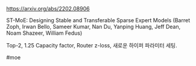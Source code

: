 https://arxiv.org/abs/2202.08906

ST-MoE: Designing Stable and Transferable Sparse Expert Models (Barret Zoph, Irwan Bello, Sameer Kumar, Nan Du, Yanping Huang, Jeff Dean, Noam Shazeer, William Fedus)

Top-2, 1.25 Capacity factor, Router z-loss, 새로운 하이퍼 파라미터 세팅.

#moe